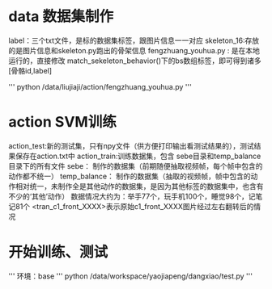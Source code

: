 # data 数据集制作

label：三个txt文件，是标的数据集标签，跟图片信息一一对应
skeleton_16:存放的是图片信息和skeleton.py跑出的骨架信息
fengzhuang_youhua.py : 是在本地运行的，直接修改 match_sekeleton_behavior()下的bs数组标签，即可得到诸多[骨骼id,label]

'''
python /data/liujiaji/action/fengzhuang_youhua.py
'''

# action SVM训练

action_test:新的测试集，只有npy文件（供方便打印输出看测试结果的），测试结果保存在action.txt中
action_train:训练数据集，包含 sebe目录和temp_balance目录下的所有文件
            sebe：
                制作的数据集（前期随便抽取视频帧，每个帧中包含的动作都不统一）
            temp_balance：
                制作的数据集（抽取的视频帧，帧中包含的动作相对统一，未制作全是其他动作的数据集，是因为其他标签的数据集中，也含有不少的‘其他’动作）
                数据情况大约为：举手77个，玩手机100个，睡觉98个，记笔记81个 
                <tran_c1_front_XXXX>表示原始c1_front_XXXX图片经过左右翻转后的情况


# 开始训练、测试
'''
环境：base
'''
python /data/workspace/yaojiapeng/dangxiao/test.py
'''



